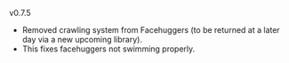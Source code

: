 v0.7.5

- Removed crawling system from Facehuggers (to be returned at a later day via a new upcoming library).
 - This fixes facehuggers not swimming properly. 